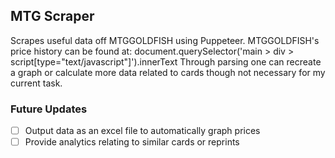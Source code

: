 ## MTG Scraper
Scrapes useful data off MTGGOLDFISH using Puppeteer.
MTGGOLDFISH's price history can be found at: document.querySelector('main > div > script[type="text/javascript"]').innerText
Through parsing one can recreate a graph or calculate more data related to cards though not necessary for my current task.

### Future Updates
- [ ] Output data as an excel file to automatically graph prices
- [ ] Provide analytics relating to similar cards or reprints 
